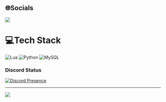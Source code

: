 ## 🌐Socials
 <p><a href="https://discord.gg/XS8zkKmjjQ">
     <img src="https://img.shields.io/discord/803577880410980364?style=for-the-badge&logo=discord&labelColor=7289da&logoColor=white&color=2c2f33&label=Discord"/>
 </a></p>


# 💻Tech Stack
![Lua](https://img.shields.io/badge/lua-%232C2D72.svg?style=for-the-badge&logo=lua&logoColor=white) ![Python](https://img.shields.io/badge/python-3670A0?style=for-the-badge&logo=python&logoColor=ffdd54) ![MySQL](https://img.shields.io/badge/mysql-%2300f.svg?style=for-the-badge&logo=mysql&logoColor=white)

### Discord Status
[![Discord Presence](https://lanyard-profile-readme.vercel.app/api/981431401457016852)](https://discord.com/users/981431401457016852)



---
[![](https://visitcount.itsvg.in/api?id=Amir-PH&icon=0&color=11)](https://visitcount.itsvg.in)
